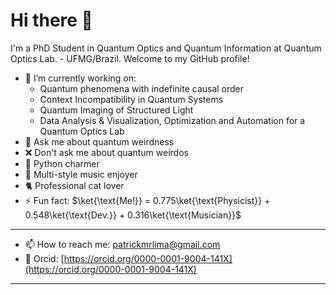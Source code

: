 # Hi there 👋

I'm a PhD Student in Quantum Optics and Quantum Information at Quantum Optics Lab. - UFMG/Brazil. Welcome to my GitHub profile!

- 🔭 I’m currently working on:
  - Quantum phenomena with indefinite causal order
  - Context Incompatibility in Quantum Systems
  - Quantum Imaging of Structured Light
  - Data Analysis & Visualization, Optimization and Automation for a Quantum Optics Lab
- 💬 Ask me about quantum weirdness
- ❌ Don't ask me about quantum weirdos
- 🐍 Python charmer
- 🎵 Multi-style music enjoyer
- 🐈 Professional cat lover
- ⚡ Fun fact: $\ket{\text{Me!}} = 0.775\ket{\text{Physicist}} + 0.548\ket{\text{Dev.}} +  0.316\ket{\text{Musician}}$
  
---

- 📫 How to reach me: [patrickmrlima@gmail.com](mailto:patrickmrlima@gmail.com)
- 🔎 Orcid: [https://orcid.org/0000-0001-9004-141X](https://orcid.org/0000-0001-9004-141X)

---

<!-- 
<details>
  <summary> <b>Some Stats!</b> </summary>
  
  [![Patrick Lima's GitHub stats](https://github-readme-stats.vercel.app/api?username=patrickmrlima&show_icons=true&theme=midnight-purple)](https://github.com/anuraghazra/github-readme-stats)

  [![Top Langs](https://github-readme-stats.vercel.app/api/top-langs/?username=patrickmrlima&layout=compact&theme=midnight-purple)](https://github.com/anuraghazra/github-readme-stats)
</details>
-->
